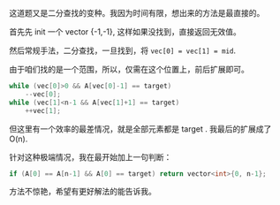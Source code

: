 这道题又是二分查找的变种。我因为时间有限，想出来的方法是最直接的。

首先先 init 一个 vector {-1,-1}, 这样如果没找到，直接返回无效值。

然后常规手法，二分查找，一旦找到，将 `vec[0] = vec[1] = mid`.

由于咱们找的是一个范围，所以，仅需在这个位置上，前后扩展即可。

```cpp
while (vec[0]>0 && A[vec[0]-1] == target)
    --vec[0];
while (vec[1]<n-1 && A[vec[1]+1] == target)
    ++vec[1];
```

但这里有一个效率的最差情况，就是全部元素都是 target .
我最后的扩展成了 O(n).

针对这种极端情况，我在最开始加上一句判断：
```cpp
if (A[0] == A[n-1] && A[0] == target) return vector<int>{0, n-1};
```

方法不惊艳，希望有更好解法的能告诉我。
